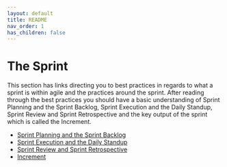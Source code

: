 ```yaml
---
layout: default
title: README
nav_order: 1
has_children: false
---
```


# The Sprint

This section has links directing you to best practices in regards to what a sprint is within agile and the practices around the sprint.  After reading through the best practices you should have a basic understanding of Sprint Planning and the Sprint Backlog, Sprint Execution and the Daily Standup, Sprint Review and Sprint Retrospective and the key output of the sprint which is called the Increment.

- [Sprint Planning and the Sprint Backlog](https://learn.microsoft.com/en-us/devops/plan/what-is-scrum#sprint-planning-and-the-sprint-backlog 'Sprint Planning and Sprint Backlog')
- [Sprint Execution and the Daily Standup](https://learn.microsoft.com/en-us/devops/plan/what-is-scrum#sprint-execution-and-daily-scrum 'Sprint Execution and the Daily Standup')
- [Sprint Review and Sprint Retrospective](https://learn.microsoft.com/en-us/devops/plan/what-is-scrum#sprint-review-and-sprint-retrospective 'Sprint Review and Sprint Retrospective')
- [Increment](https://learn.microsoft.com/en-us/devops/plan/what-is-scrum#increment 'Increment')
